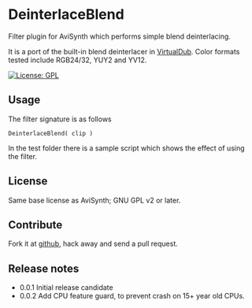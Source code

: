 # DeinterlaceBlend

Filter plugin for AviSynth which performs simple blend deinterlacing.

It is a port of the built-in blend deinterlacer in [VirtualDub].
Color formats tested include RGB24/32, YUY2 and YV12.

[![License: GPL](https://img.shields.io/badge/license-GPL-blue.svg)](https://www.gnu.org/licenses/old-licenses/gpl-2.0.en.html)

## Usage
The filter signature is as follows
```
DeinterlaceBlend( clip )
```

In the test folder there is a sample script which shows the effect of using the filter.

## License
Same base license as AviSynth; GNU GPL v2 or later.

## Contribute
Fork it at [github], hack away and send a pull request.

## Release notes
* 0.0.1 Initial release candidate
* 0.0.2 Add CPU feature guard, to prevent crash on 15+ year old CPUs.

[github]: http://https://github.com/jojje/DeinterlaceBlend
[VirtualDub]: https://sourceforge.net/projects/vdfiltermod/